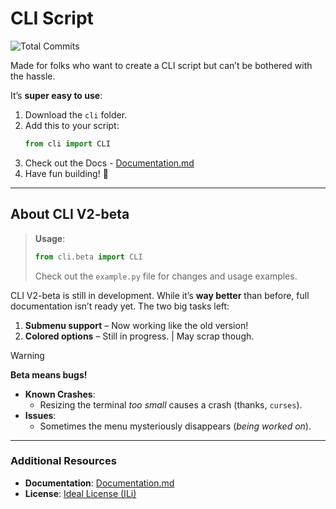 # CLI Script

![Total Commits](https://badgen.net/github/commits/pytmg/cli?color=black&icon=github)

Made for folks who want to create a CLI script but can’t be bothered with the hassle.

It’s **super easy to use**:
1. Download the `cli` folder.
2. Add this to your script:
   ```python
   from cli import CLI
   ```
3. Check out the Docs - [Documentation.md](./Documentation.md)
4. Have fun building! 🎉

---

## About CLI V2-beta

> **Usage**:
> ```python
> from cli.beta import CLI
> ```
> Check out the `example.py` file for changes and usage examples.

CLI V2-beta is still in development. While it’s **way better** than before, full documentation isn’t ready yet.
The two big tasks left:
1. **Submenu support** – Now working like the old version!
2. **Colored options** – Still in progress. | May scrap though.

> [!WARNING]
> **Beta means bugs!**
> - **Known Crashes**:
>   - Resizing the terminal *too small* causes a crash (thanks, `curses`).
> - **Issues**:
>   - Sometimes the menu mysteriously disappears (*being worked on*).

---

### Additional Resources
- **Documentation**: [Documentation.md](./Documentation.md)
- **License**: [Ideal License (ILi)](./LICENSE)